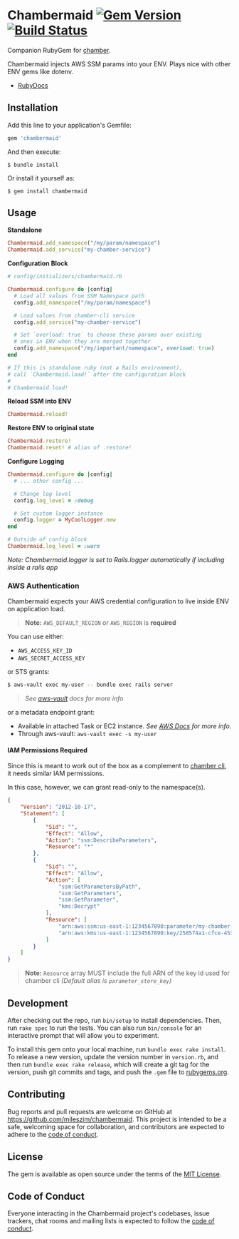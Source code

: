 # Chambermaid [![Gem Version](https://badge.fury.io/rb/chambermaid.svg)](https://badge.fury.io/rb/chambermaid) [![Build Status](https://travis-ci.com/mileszim/chambermaid.svg?branch=master)](https://travis-ci.com/mileszim/chambermaid)

Companion RubyGem for [chamber](https://github.com/segmentio/chamber).

Chambermaid injects AWS SSM params into your ENV. Plays nice with other ENV gems like dotenv.

 - [RubyDocs](https://rubydoc.info/gems/chambermaid)

## Installation

Add this line to your application's Gemfile:

```ruby
gem 'chambermaid'
```

And then execute:

    $ bundle install

Or install it yourself as:

    $ gem install chambermaid

## Usage

**Standalone**

```ruby
Chambermaid.add_namespace("/my/param/namespace")
Chambermaid.add_service("my-chamber-service")
```

**Configuration Block**

```ruby
# config/initializers/chambermaid.rb

Chambermaid.configure do |config|
  # Load all values from SSM Namespace path
  config.add_namespace("/my/param/namespace")

  # Load values from chamber-cli service
  config.add_service("my-chamber-service")

  # Set `overload: true` to choose these params over existing
  # ones in ENV when they are merged together
  config.add_namespace("/my/important/namespace", overload: true)
end

# If this is standalone ruby (not a Rails environment),
# call `Chambermaid.load!` after the configuration block
#
# Chambermaid.load!
```

**Reload SSM into ENV**
```ruby
Chambermaid.reload!
```

**Restore ENV to original state**
```ruby
Chambermaid.restore!
Chambermaid.reset! # alias of .restore!
```

**Configure Logging**
```ruby
Chambermaid.configure do |config|
  # ... other config ...

  # Change log level
  config.log_level = :debug

  # Set custom logger instance
  config.logger = MyCoolLogger.new
end

# Outside of config block
Chambermaid.log_level = :warn
```

_Note: Chambermaid.logger is set to Rails.logger automatically if including inside a rails app_

### AWS Authentication

Chambermaid expects your AWS credential configuration to live inside ENV on application load.

> **Note:** `AWS_DEFAULT_REGION` or `AWS_REGION` is **required**

You can use either:
* `AWS_ACCESS_KEY_ID`
* `AWS_SECRET_ACCESS_KEY`

or STS grants:
```bash
$ aws-vault exec my-user -- bundle exec rails server
```
> *See [aws-vault](https://github.com/99designs/aws-vault/blob/master/USAGE.md) docs for more info*

or a metadata endpoint grant:
* Available in attached Task or EC2 instance. *See [AWS Docs](https://docs.aws.amazon.com/AmazonECS/latest/developerguide/task-metadata-endpoint.html) for more info.*
* Through aws-vault: `aws-vault exec -s my-user`

#### IAM Permissions Required

Since this is meant to work out of the box as a complement to [chamber cli](https://github.com/segmentio/chamber), it needs similar IAM permissions.

In this case, however, we can grant read-only to the namespace(s).
```json
{
    "Version": "2012-10-17",
    "Statement": [
        {
            "Sid": "",
            "Effect": "Allow",
            "Action": "ssm:DescribeParameters",
            "Resource": "*"
        },
        {
            "Sid": "",
            "Effect": "Allow",
            "Action": [
                "ssm:GetParametersByPath",
                "ssm:GetParameters",
                "ssm:GetParameter",
                "kms:Decrypt"
            ],
            "Resource": [
                "arn:aws:ssm:us-east-1:1234567890:parameter/my-chamber-service",
                "arn:aws:kms:us-east-1:1234567890:key/258574a1-cfce-4530-9e3c-d4b07cd04115"
            ]
        }
    ]
}
```
> **Note:** `Resource` array MUST include the full ARN of the key id used for chamber cli
> *(Default alias is `parameter_store_key`)*


## Development

After checking out the repo, run `bin/setup` to install dependencies. Then, run `rake spec` to run the tests. You can also run `bin/console` for an interactive prompt that will allow you to experiment.

To install this gem onto your local machine, run `bundle exec rake install`. To release a new version, update the version number in `version.rb`, and then run `bundle exec rake release`, which will create a git tag for the version, push git commits and tags, and push the `.gem` file to [rubygems.org](https://rubygems.org).

## Contributing

Bug reports and pull requests are welcome on GitHub at https://github.com/mileszim/chambermaid. This project is intended to be a safe, welcoming space for collaboration, and contributors are expected to adhere to the [code of conduct](https://github.com/mileszim/chambermaid/blob/master/CODE_OF_CONDUCT.md).


## License

The gem is available as open source under the terms of the [MIT License](https://opensource.org/licenses/MIT).

## Code of Conduct

Everyone interacting in the Chambermaid project's codebases, issue trackers, chat rooms and mailing lists is expected to follow the [code of conduct](https://github.com/mileszim/chambermaid/blob/master/CODE_OF_CONDUCT.md).
